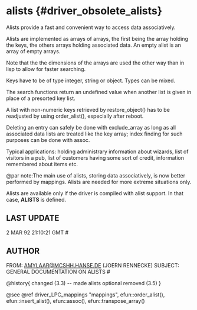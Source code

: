 alists {#driver_obsolete_alists}
================================
Alists provide a fast and convenient way to access data
associatively.

Alists are implemented as arrays of arrays, the first being
the array holding the keys, the others arrays holding
associated data. An empty alist is an array of empty arrays.

Note that the the dimensions of the arrays are used the other
way than in lisp to allow for faster searching.

Keys have to be of type integer, string or object. Types can
be mixed.

The search functions return an undefined value when another
list is given in place of a presorted key list.

A list with non-numeric keys retrieved by restore_object() has
to be readjusted by using order_alist(), especially after
reboot.

Deleting an entry can safely be done with exclude_array as
long as all associated data lists are treated like the key
array; index finding for such purposes can be done with assoc.

Typical applications: holding administrary information about
wizards, list of visitors in a pub, list of customers having
some sort of credit, information remembered about items etc.

@par note:The main use of alists, storing data associatively, is now
better performed by mappings. Alists are needed for more
extreme situations only.

Alists are available only if the driver is compiled with
alist support. In that case, __ALISTS__ is defined.

## LAST UPDATE
2 MAR 92 21:10:21 GMT #

## AUTHOR
FROM: AMYLAAR@MCSHH.HANSE.DE (JOERN RENNECKE)
SUBJECT: GENERAL DOCUMENTATION ON ALISTS #

@history{
changed (3.3) -- made alists optional
removed (3.5)
}

@see @ref driver_LPC_mappings "mappings", efun::order_alist(), efun::insert_alist(), efun::assoc(), efun::transpose_array()
